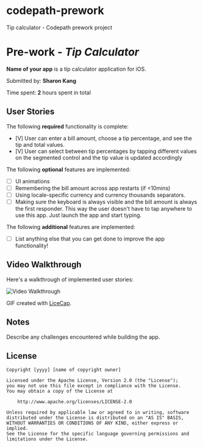 # codepath-prework
Tip calculator - Codepath prework project

# Pre-work - *Tip Calculator*

**Name of your app** is a tip calculator application for iOS.

Submitted by: **Sharon Kang**

Time spent: **2** hours spent in total

## User Stories

The following **required** functionality is complete:

* [V] User can enter a bill amount, choose a tip percentage, and see the tip and total values.
* [V] User can select between tip percentages by tapping different values on the segmented control and the tip value is updated accordingly

The following **optional** features are implemented:

* [ ] UI animations
* [ ] Remembering the bill amount across app restarts (if <10mins)
* [ ] Using locale-specific currency and currency thousands separators.
* [ ] Making sure the keyboard is always visible and the bill amount is always the first responder. This way the user doesn't have to tap anywhere to use this app. Just launch the app and start typing.

The following **additional** features are implemented:

- [ ] List anything else that you can get done to improve the app functionality!

## Video Walkthrough

Here's a walkthrough of implemented user stories:

<img src='https://user-images.githubusercontent.com/94573832/150593386-5cae2d34-36e0-43d5-9007-fe3bd1e62aa8.mov' title='Video Walkthrough' width='' alt='Video Walkthrough' />





GIF created with [LiceCap](http://www.cockos.com/licecap/).

## Notes

Describe any challenges encountered while building the app.

## License

    Copyright [yyyy] [name of copyright owner]

    Licensed under the Apache License, Version 2.0 (the "License");
    you may not use this file except in compliance with the License.
    You may obtain a copy of the License at

        http://www.apache.org/licenses/LICENSE-2.0

    Unless required by applicable law or agreed to in writing, software
    distributed under the License is distributed on an "AS IS" BASIS,
    WITHOUT WARRANTIES OR CONDITIONS OF ANY KIND, either express or implied.
    See the License for the specific language governing permissions and
    limitations under the License.
